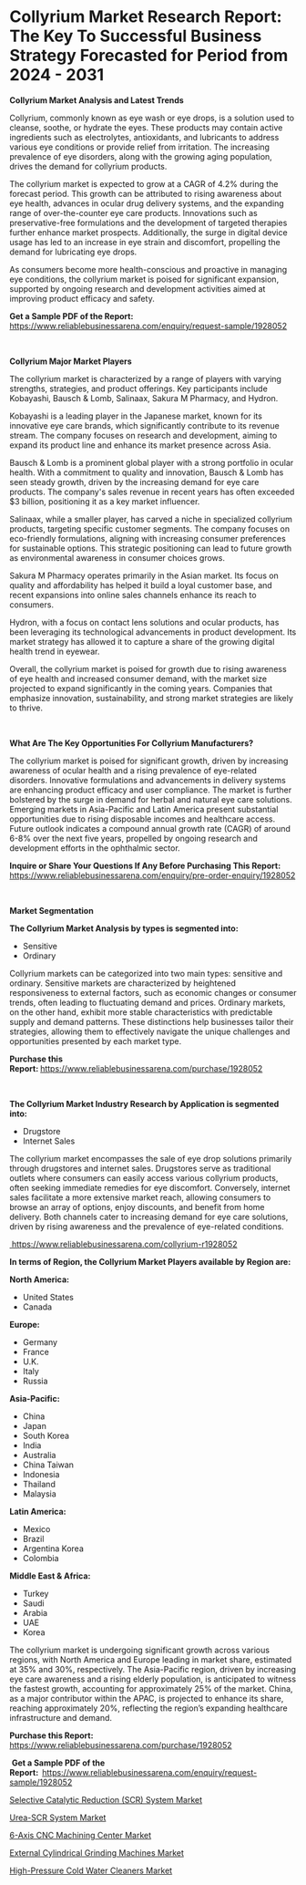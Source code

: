 <p><h1>Collyrium Market Research Report: The Key To Successful Business Strategy Forecasted for Period from 2024 - 2031</h1></p><p><strong>Collyrium Market Analysis and Latest Trends</strong></p>
<p><p>Collyrium, commonly known as eye wash or eye drops, is a solution used to cleanse, soothe, or hydrate the eyes. These products may contain active ingredients such as electrolytes, antioxidants, and lubricants to address various eye conditions or provide relief from irritation. The increasing prevalence of eye disorders, along with the growing aging population, drives the demand for collyrium products.</p><p>The collyrium market is expected to grow at a CAGR of 4.2% during the forecast period. This growth can be attributed to rising awareness about eye health, advances in ocular drug delivery systems, and the expanding range of over-the-counter eye care products. Innovations such as preservative-free formulations and the development of targeted therapies further enhance market prospects. Additionally, the surge in digital device usage has led to an increase in eye strain and discomfort, propelling the demand for lubricating eye drops.</p><p>As consumers become more health-conscious and proactive in managing eye conditions, the collyrium market is poised for significant expansion, supported by ongoing research and development activities aimed at improving product efficacy and safety.</p></p>
<p><strong>Get a Sample PDF of the Report:&nbsp;</strong> <a href="https://www.reliablebusinessarena.com/enquiry/request-sample/1928052?utm_campaign=1596&utm_medium=2&utm_source=Github&utm_content=ia&utm_term=25102024&utm_id=collyrium">https://www.reliablebusinessarena.com/enquiry/request-sample/1928052</a></p>
<p>&nbsp;</p>
<p><strong>Collyrium Major Market Players</strong></p>
<p><p>The collyrium market is characterized by a range of players with varying strengths, strategies, and product offerings. Key participants include Kobayashi, Bausch & Lomb, Salinaax, Sakura M Pharmacy, and Hydron. </p><p>Kobayashi is a leading player in the Japanese market, known for its innovative eye care brands, which significantly contribute to its revenue stream. The company focuses on research and development, aiming to expand its product line and enhance its market presence across Asia.</p><p>Bausch & Lomb is a prominent global player with a strong portfolio in ocular health. With a commitment to quality and innovation, Bausch & Lomb has seen steady growth, driven by the increasing demand for eye care products. The company's sales revenue in recent years has often exceeded $3 billion, positioning it as a key market influencer.</p><p>Salinaax, while a smaller player, has carved a niche in specialized collyrium products, targeting specific customer segments. The company focuses on eco-friendly formulations, aligning with increasing consumer preferences for sustainable options. This strategic positioning can lead to future growth as environmental awareness in consumer choices grows.</p><p>Sakura M Pharmacy operates primarily in the Asian market. Its focus on quality and affordability has helped it build a loyal customer base, and recent expansions into online sales channels enhance its reach to consumers.</p><p>Hydron, with a focus on contact lens solutions and ocular products, has been leveraging its technological advancements in product development. Its market strategy has allowed it to capture a share of the growing digital health trend in eyewear.</p><p>Overall, the collyrium market is poised for growth due to rising awareness of eye health and increased consumer demand, with the market size projected to expand significantly in the coming years. Companies that emphasize innovation, sustainability, and strong market strategies are likely to thrive.</p></p>
<p>&nbsp;</p>
<p><strong>What Are The Key Opportunities For Collyrium Manufacturers?</strong></p>
<p><p>The collyrium market is poised for significant growth, driven by increasing awareness of ocular health and a rising prevalence of eye-related disorders. Innovative formulations and advancements in delivery systems are enhancing product efficacy and user compliance. The market is further bolstered by the surge in demand for herbal and natural eye care solutions. Emerging markets in Asia-Pacific and Latin America present substantial opportunities due to rising disposable incomes and healthcare access. Future outlook indicates a compound annual growth rate (CAGR) of around 6-8% over the next five years, propelled by ongoing research and development efforts in the ophthalmic sector.</p></p>
<p><strong>Inquire or Share Your Questions If Any Before Purchasing This Report:</strong> <a href="https://www.reliablebusinessarena.com/enquiry/pre-order-enquiry/1928052?utm_campaign=1596&utm_medium=2&utm_source=Github&utm_content=ia&utm_term=25102024&utm_id=collyrium">https://www.reliablebusinessarena.com/enquiry/pre-order-enquiry/1928052</a></p>
<p>&nbsp;</p>
<p><strong>Market Segmentation</strong></p>
<p><strong>The Collyrium Market Analysis by types is segmented into:</strong></p>
<p><ul><li>Sensitive</li><li>Ordinary</li></ul></p>
<p><p>Collyrium markets can be categorized into two main types: sensitive and ordinary. Sensitive markets are characterized by heightened responsiveness to external factors, such as economic changes or consumer trends, often leading to fluctuating demand and prices. Ordinary markets, on the other hand, exhibit more stable characteristics with predictable supply and demand patterns. These distinctions help businesses tailor their strategies, allowing them to effectively navigate the unique challenges and opportunities presented by each market type.</p></p>
<p><strong>Purchase this Report:&nbsp;</strong><a href="https://www.reliablebusinessarena.com/purchase/1928052?utm_campaign=1596&utm_medium=2&utm_source=Github&utm_content=ia&utm_term=25102024&utm_id=collyrium">https://www.reliablebusinessarena.com/purchase/1928052</a></p>
<p>&nbsp;</p>
<p><strong>The Collyrium Market Industry Research by Application is segmented into:</strong></p>
<p><ul><li>Drugstore</li><li>Internet Sales</li></ul></p>
<p><p>The collyrium market encompasses the sale of eye drop solutions primarily through drugstores and internet sales. Drugstores serve as traditional outlets where consumers can easily access various collyrium products, often seeking immediate remedies for eye discomfort. Conversely, internet sales facilitate a more extensive market reach, allowing consumers to browse an array of options, enjoy discounts, and benefit from home delivery. Both channels cater to increasing demand for eye care solutions, driven by rising awareness and the prevalence of eye-related conditions.</p></p>
<p><a href="https://www.reliablebusinessarena.com/collyrium-r1928052?utm_campaign=1596&utm_medium=2&utm_source=Github&utm_content=ia&utm_term=25102024&utm_id=collyrium">&nbsp;https://www.reliablebusinessarena.com/collyrium-r1928052</a></p>
<p><strong>In terms of Region, the Collyrium Market Players available by Region are:</strong></p>
<p>
    <p> <strong> North America: </strong>
        <ul>
            <li>United States</li>
            <li>Canada</li>
        </ul>
        </p> 
    <p> <strong> Europe: </strong>
        <ul>
            <li>Germany</li>
            <li>France</li>
            <li>U.K.</li>
            <li>Italy</li>
            <li>Russia</li>
        </ul>
        </p> 
    <p> <strong> Asia-Pacific: </strong>
        <ul>
            <li>China</li>
            <li>Japan</li>
            <li>South Korea</li>
            <li>India</li>
            <li>Australia</li>
            <li>China Taiwan</li>
            <li>Indonesia</li>
            <li>Thailand</li>
            <li>Malaysia</li>
        </ul>
        </p> 
    <p> <strong> Latin America: </strong>
        <ul>
            <li>Mexico</li>
            <li>Brazil</li>
            <li>Argentina Korea</li>
            <li>Colombia</li>
        </ul>
        </p> 
    <p> <strong> Middle East & Africa: </strong>
        <ul>
            <li>Turkey</li>
            <li>Saudi</li>
            <li>Arabia</li>
            <li>UAE</li>
            <li>Korea</li>
        </ul>
    </p>
    </p>
<p><p>The collyrium market is undergoing significant growth across various regions, with North America and Europe leading in market share, estimated at 35% and 30%, respectively. The Asia-Pacific region, driven by increasing eye care awareness and a rising elderly population, is anticipated to witness the fastest growth, accounting for approximately 25% of the market. China, as a major contributor within the APAC, is projected to enhance its share, reaching approximately 20%, reflecting the region’s expanding healthcare infrastructure and demand.</p></p>
<p><strong>Purchase this Report: </strong><a href="https://www.reliablebusinessarena.com/purchase/1928052?utm_campaign=1596&utm_medium=2&utm_source=Github&utm_content=ia&utm_term=25102024&utm_id=collyrium">https://www.reliablebusinessarena.com/purchase/1928052</a></p>
<p>&nbsp;<strong>Get a Sample PDF of the Report:&nbsp;&nbsp;</strong><a href="https://www.reliablebusinessarena.com/enquiry/request-sample/1928052?utm_campaign=1596&utm_medium=2&utm_source=Github&utm_content=ia&utm_term=25102024&utm_id=collyrium">https://www.reliablebusinessarena.com/enquiry/request-sample/1928052</a></p>
<p><strong></strong></p>
<p><p><a href="https://www.linkedin.com/pulse/selective-catalytic-reduction-scr-system-market-trends-focusing-1v2hc?utm_campaign=1596&utm_medium=2&utm_source=Github&utm_content=ia&utm_term=25102024&utm_id=collyrium">Selective Catalytic Reduction (SCR) System Market</a></p><p><a href="https://www.linkedin.com/pulse/future-innovation-global-urea-scr-system-market-growth-opportunities-p2wsc?utm_campaign=1596&utm_medium=2&utm_source=Github&utm_content=ia&utm_term=25102024&utm_id=collyrium">Urea-SCR System Market</a></p><p><a href="https://www.linkedin.com/pulse/exploring-6-axis-cnc-machining-center-market-dynamics-revenue-hr9ac?utm_campaign=1596&utm_medium=2&utm_source=Github&utm_content=ia&utm_term=25102024&utm_id=collyrium">6-Axis CNC Machining Center Market</a></p><p><a href="https://github.com/KamrulHadi87/Market-Research-Report-List-1/blob/main/external-cylindrical-grinding-machines-market.md?utm_campaign=1596&utm_medium=2&utm_source=Github&utm_content=ia&utm_term=25102024&utm_id=collyrium">External Cylindrical Grinding Machines Market</a></p><p><a href="https://www.linkedin.com/pulse/investing-high-pressure-cold-water-cleaners-market-trends-7sp8c?utm_campaign=1596&utm_medium=2&utm_source=Github&utm_content=ia&utm_term=25102024&utm_id=collyrium">High-Pressure Cold Water Cleaners Market</a></p></p>